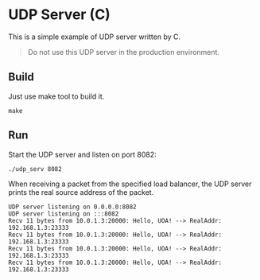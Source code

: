 # UDP Server (C)

This is a simple example of UDP server written by C.

> Do not use this UDP server in the production environment.

## Build

Just use make tool to build it.

```
make
```

## Run

Start the UDP server and listen on port 8082:

```shell
./udp_serv 8082
```

When receiving a packet from the specified load balancer, the UDP server prints the real source address of the packet.

```
UDP server listening on 0.0.0.0:8082
UDP server listening on :::8082
Recv 11 bytes from 10.0.1.3:20000: Hello, UOA! --> RealAddr: 192.168.1.3:23333
Recv 11 bytes from 10.0.1.3:20000: Hello, UOA! --> RealAddr: 192.168.1.3:23333
Recv 11 bytes from 10.0.1.3:20000: Hello, UOA! --> RealAddr: 192.168.1.3:23333
Recv 11 bytes from 10.0.1.3:20000: Hello, UOA! --> RealAddr: 192.168.1.3:23333
```